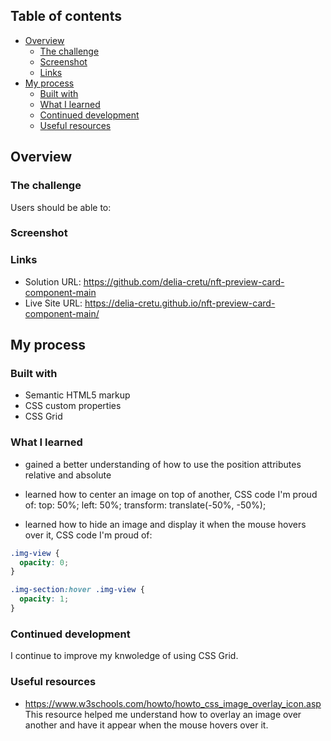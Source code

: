 ## Table of contents

- [Overview](#overview)
  - [The challenge](#the-challenge)
  - [Screenshot](#screenshot)
  - [Links](#links)
- [My process](#my-process)
  - [Built with](#built-with)
  - [What I learned](#what-i-learned)
  - [Continued development](#continued-development)
  - [Useful resources](#useful-resources)

## Overview

### The challenge

Users should be able to:

### Screenshot

### Links

- Solution URL: https://github.com/delia-cretu/nft-preview-card-component-main
- Live Site URL: https://delia-cretu.github.io/nft-preview-card-component-main/

## My process

### Built with

- Semantic HTML5 markup
- CSS custom properties
- CSS Grid

### What I learned

- gained a better understanding of how to use the position attributes relative and absolute

- learned how to center an image on top of another, CSS code I'm proud of:
  top: 50%;
  left: 50%;
  transform: translate(-50%, -50%);

- learned how to hide an image and display it when the mouse hovers over it, CSS code I'm proud of:

```css
.img-view {
  opacity: 0;
}
```

```css
.img-section:hover .img-view {
  opacity: 1;
}
```

### Continued development

I continue to improve my knwoledge of using CSS Grid.

### Useful resources

- https://www.w3schools.com/howto/howto_css_image_overlay_icon.asp This resource helped me understand how to overlay an image over another and have it appear when the mouse hovers over it.
